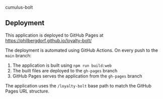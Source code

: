 cumulus-bolt

## Deployment

This application is deployed to GitHub Pages at https://philbergdorf.github.io/loyalty-bolt/

The deployment is automated using GitHub Actions. On every push to the `main` branch:
1. The application is built using `npm run build:web`
2. The built files are deployed to the `gh-pages` branch
3. GitHub Pages serves the application from the `gh-pages` branch

The application uses the `/loyalty-bolt` base path to match the GitHub Pages URL structure.
